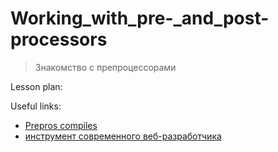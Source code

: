 ﻿# Working_with_pre-_and_post-processors 
> Знакомство с препроцессорами

Lesson plan:


Useful links:
+ [Prepros compiles](https://prepros.io/)
+ [инструмент современного веб-разработчика](https://webformyself.com/preprocessory-css-nezamenimyj-instrument-sovremennogo-veb-razrabotchika/)
